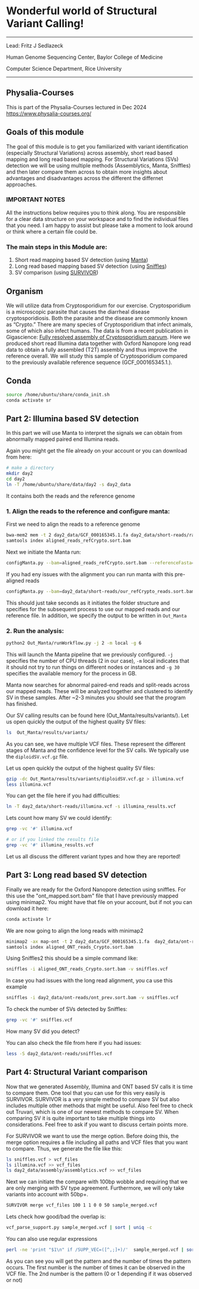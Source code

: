 # Wonderful world of Structural Variant Calling! 

***
Lead: Fritz J Sedlazeck

Human Genome Sequencing Center,
Baylor College of Medicine

Computer Science Department,
Rice University 
***

## Physalia-Courses
This is part of the Physalia-Courses lectured in Dec 2024
https://www.physalia-courses.org/

## Goals of this module
The goal of this module is to get you familiarized with variant identification (especially Structural Variations) across assembly, short read based mapping and long read based mapping. 
For Structural Variations (SVs) detection we will be using multiple methods (Assemblytics, Manta, Sniffles) and then later compare them across to obtain more insights about advantages and disadvantages across the different the differnet approaches.

### IMPORTANT NOTES
All the instructions below requires you to think along. You are responsible for a clear data structure on your workspace and to find the individual files that you need. I am happy to assist but please take a moment to look around or think where a certain file could be. 

### The main steps in this Module are:
1. Short read mapping based SV detection (using [Manta](https://github.com/Illumina/manta))
2. Long read based mapping based SV detection (using [Sniffles](https://github.com/fritzsedlazeck/Sniffles))
3. SV comparison (using [SURVIVOR](https://github.com/fritzsedlazeck/SURVIVOR))

## Organism
We will utilize data from Cryptosporidium for our exercise. Cryptosporidium is a microscopic parasite that causes the diarrheal disease cryptosporidiosis. Both the parasite and the disease are commonly known as “Crypto.” There are many species of Cryptosporidium that infect animals, some of which also infect humans.
The data is from a recent publication in Gigascience: [Fully resolved assembly of Cryptosporidium parvum](https://doi.org/10.1093/gigascience/giac010). Here we produced short read Illumina data together with Oxford Nanopore long read data to obtain a fully assembled (T2T) assembly and thus improve the reference overall. 
We will study this sample of Cryptosporidium compared to the previously available reference sequence (GCF_000165345.1.). 



## Conda 
```bash
source /home/ubuntu/share/conda_init.sh
conda activate sr
```


## Part 2: Illumina based SV detection 
In this part we will use Manta to interpret the signals we can obtain from abnormally mapped paired end Illumina reads. 

Again you might get the file already on your account or you can download from here:
```bash
# make a directory
mkdir day2
cd day2
ln -T /home/ubuntu/share/data/day2 -s day2_data

```

It contains both the reads and the reference genome


### 1. Align the reads to the reference and configure manta:
First we need to align the reads to a reference genome

```bash
bwa-mem2 mem -t 2 day2_data/GCF_000165345.1.fa day2_data/short-reads/raw_reads/reads_1.fq.gz day2_data/short-reads/raw_reads/reads_2.fq.gz | samtools view -hb > aligned_reads_refCrypto.sort.bam
samtools index aligned_reads_refCrypto.sort.bam
```

Next we initiate the Manta run:
```bash
configManta.py --bam=aligned_reads_refCrypto.sort.bam --referenceFasta=day2_data/GCF_000165345.1.fa  --runDir=Out_Manta
```


If you had eny issues with the alignment you can run manta with this pre-aligned reads
```bash
configManta.py --bam=day2_data/short-reads/our_refCrypto_reads.sort.bam --referenceFasta=day2_data/GCF_000165345.1.fa  --runDir=Out_Manta
```

This should just take seconds as it initiates the folder structure and specifies for the subsequent process to use our mapped reads and our reference file. In addition, we specify the output to be written in `Out_Manta`

### 2. Run the analysis:
```bash
python2 Out_Manta/runWorkflow.py -j 2 -m local -g 6
```

This will launch the Manta pipeline that we previously configured. `-j` specifies the number of CPU threads (2 in our case), `-m` local indicates that it should not try to run things on different nodes or instances and `-g 30` specifies the available memory for the process in GB.

Manta now searches for abnormal paired-end reads and split-reads across our mapped reads. These will be analyzed together and clustered to identify SV in these samples. After ~2-3 minutes you should see that the program has finished.

Our SV calling results can be found here (Out_Manta/results/variants/). Let us open quickly the output of the highest quality SV files:
```bash
ls  Out_Manta/results/variants/
```
As you can see, we have multiple VCF files. These represent the different stages of Manta and the confidence level for the SV calls. We typically use the `diploidSV.vcf.gz` file.


Let us open quickly the output of the highest quality SV files:
```bash
gzip -dc Out_Manta/results/variants/diploidSV.vcf.gz > illumina.vcf
less illumina.vcf
```

You can get the file here if you had difficulties:
```bash
ln -T day2_data/short-reads/illumina.vcf -s illumina_results.vcf
```

Lets count how many SV we could identify: 
```bash
grep -vc '#' illumina.vcf

# or if you linked the results file
grep -vc '#' illumina_results.vcf
```

Let us all discuss the different variant types and how they are reported! 


## Part 3: Long read based SV detection 
Finally we are ready for the Oxford Nanopore detection using sniffles. For this use the "ont_mapped.sort.bam" file that I have previously mapped using minimap2. 
You might have that file on your account, but if not you can download it here:
```bash
conda activate lr
```

We are now going to align the long reads with minimap2

```bash
minimap2 -ax map-ont -t 2 day2_data/GCF_000165345.1.fa  day2_data/ont-reads/raw_reads_ont.fastq.gz | samtools sort -m 2G - > aligned_ONT_reads_Crypto.sort.bam
samtools index aligned_ONT_reads_Crypto.sort.bam
```

Using Sniffles2 this should be a simple command like:

```bash
sniffles -i aligned_ONT_reads_Crypto.sort.bam -v sniffles.vcf
```

In case you had issues with the long read alignment, you ca use this example
```bash
sniffles -i day2_data/ont-reads/ont_prev.sort.bam -v sniffles.vcf
```

To check the number of SVs detected by Sniffles:
```bash
grep -vc '#' sniffles.vcf
```

How many SV did you detect? 


You can also check the file from here if you had issues:
```bash
less -S day2_data/ont-reads/sniffles.vcf
```

## Part 4: Structural Variant comparison

Now that we generated Assembly, Illumina  and ONT based SV calls it is time to compare them. One tool that you can use for this very easily is SURVIVOR. SURVIVOR is a very simple method to compare SV but also includes multiple other methods that might be useful. Also feel free to check out Truvari, which is one of our newest methods to compare SV. When comparing SV it is quite important to take multiple things into considerations. Feel free to ask if you want to discuss certain points more. 

For SURVIVOR we want to use the merge option. Before doing this, the merge option requires a file including all paths and VCF files that you want to compare. Thus, we generate the file like this:
```bash
ls sniffles.vcf > vcf_files
ls illumina.vcf >> vcf_files
ls day2_data/assembly/assemblytics.vcf >> vcf_files
```

Next we can initiate the compare with 100bp wobble and requiring that we are only merging with SV type agreement. Furthermore, we will only take variants into account with 50bp+. 
```bash
SURVIVOR merge vcf_files 100 1 1 0 0 50 sample_merged.vcf
```
Lets check how good/bad the overlap is:
```bash
vcf_parse_support.py sample_merged.vcf | sort | uniq -c 

```

You can also use regular expressions

```bash
perl -ne 'print "$1\n" if /SUPP_VEC=([^,;]+)/'  sample_merged.vcf | sort | uniq -c 

```

As you can see you will get the pattern and the number of times the pattern occurs. The first number is the number of times it can be observed in the VCF file. The 2nd number is the pattern (0 or 1 depending if it was observed or not) 


